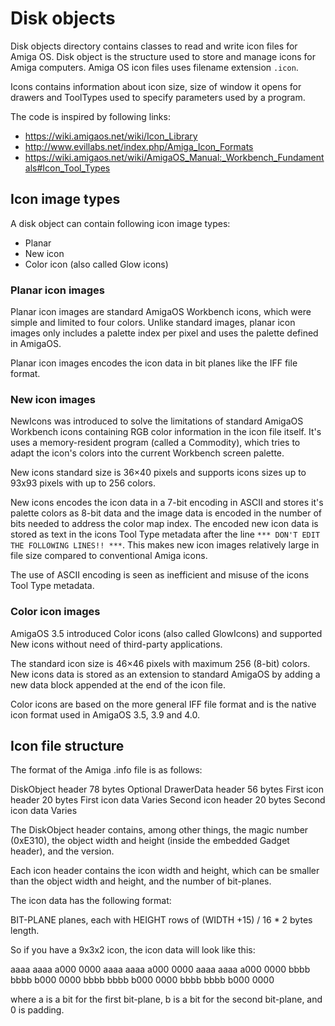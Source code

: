 # Disk objects

Disk objects directory contains classes to read and write icon files for Amiga OS. Disk object is the structure used to store and manage icons for Amiga computers. Amiga OS icon files uses filename extension `.icon`. 

Icons contains information about icon size, size of window it opens for drawers and ToolTypes used to specify parameters used by a program.

The code is inspired by following links:
- https://wiki.amigaos.net/wiki/Icon_Library
- http://www.evillabs.net/index.php/Amiga_Icon_Formats
- https://wiki.amigaos.net/wiki/AmigaOS_Manual:_Workbench_Fundamentals#Icon_Tool_Types

## Icon image types

A disk object can contain following icon image types:
- Planar
- New icon
- Color icon (also called Glow icons)

### Planar icon images

Planar icon images are standard AmigaOS Workbench icons, which were simple and limited to four colors.
Unlike standard images, planar icon images only includes a palette index per pixel and uses the palette defined in AmigaOS.

Planar icon images encodes the icon data in bit planes like the IFF file format.

### New icon images

NewIcons was introduced to solve the limitations of standard AmigaOS Workbench icons containing RGB color information in the icon file itself. It's uses a memory-resident program (called a Commodity), which tries to adapt the icon's colors into the current Workbench screen palette.

New icons standard size is 36×40 pixels and supports icons sizes up to 93x93 pixels with up to 256 colors.

New icons encodes the icon data in a 7-bit encoding in ASCII and stores it's palette colors as 8-bit data and the image data is encoded in the number of bits needed to address the color map index.
The encoded new icon data is stored as text in the icons Tool Type metadata after the line `*** DON'T EDIT THE FOLLOWING LINES!! ***`.
This makes new icon images relatively large in file size compared to conventional Amiga icons.

The use of ASCII encoding is seen as inefficient and misuse of the icons Tool Type metadata.

### Color icon images

AmigaOS 3.5 introduced Color icons (also called GlowIcons) and supported New icons without need of third-party applications.

The standard icon size is 46×46 pixels with maximum 256 (8-bit) colors.
New icons data is stored as an extension to standard AmigaOS by adding a new data block appended at the end of the icon file.

Color icons are based on the more general IFF file format and is the native icon format used in AmigaOS 3.5, 3.9 and 4.0.

## Icon file structure

The format of the Amiga .info file is as follows:

DiskObject header 78 bytes
Optional DrawerData header 56 bytes
First icon header 20 bytes
First icon data Varies
Second icon header 20 bytes
Second icon data Varies

The DiskObject header contains, among other things, the magic number (0xE310), the object width and height (inside the embedded Gadget header), and the version.

Each icon header contains the icon width and height, which can be smaller than the object width and height, and the number of bit-planes.

The icon data has the following format:

BIT-PLANE planes, each with HEIGHT rows of (WIDTH
+15) / 16 * 2 bytes length.

So if you have a 9x3x2 icon, the icon data will look like this:

aaaa aaaa a000 0000
aaaa aaaa a000 0000
aaaa aaaa a000 0000
bbbb bbbb b000 0000
bbbb bbbb b000 0000
bbbb bbbb b000 0000

where a is a bit for the first bit-plane, b is a bit for the second bit-plane, and 0 is padding.